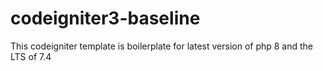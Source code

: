 # codeigniter3-baseline
This codeigniter template is boilerplate for latest version of php 8 and the LTS of 7.4
